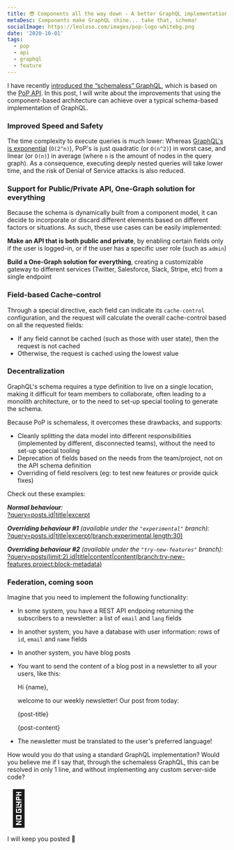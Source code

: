 ```yaml
---
title: 😎 Components all the way down - A better GraphQL implementation!
metaDesc: Components make GraphQL shine... take that, schema!
socialImage: https://leoloso.com/images/pop-logo-whitebg.png
date: '2020-10-01'
tags:
  - pop
  - api
  - graphql
  - feature
---
```


I have recently [introduced the “schemaless” GraphQL](/posts/intro-to-schemaless-graphql-api-for-pop/), which is based on the [PoP API](https://github.com/getpop/api). In this post, I will write about the improvements that using the component-based architecture can achieve over a typical schema-based implementation of GraphQL.

### Improved Speed and Safety

The time complexity to execute queries is much lower: Whereas [GraphQL's is exponential](https://blog.acolyer.org/2018/05/21/semantics-and-complexity-of-graphql/) (`O(2^n)`), PoP's is just quadratic (or `O(n^2)`) in worst case, and linear (or `O(n)`) in average (where `n` is the amount of nodes in the query graph). As a consequence, executing deeply nested queries will take lower time, and the risk of Denial of Service attacks is also reduced.

### Support for Public/Private API, One-Graph solution for everything

Because the schema is dynamically built from a component model, it can decide to incorporate or discard different elements based on different factors or situations. As such, these use cases can be easily implemented:

**Make an API that is both public and private**, by enabling certain fields only if the user is logged-in, or if the user has a specific user role (such as `admin`)

**Build a One-Graph solution for everything**, creating a customizable gateway to different services (Twitter, Salesforce, Slack, Stripe, etc) from a single endpoint

### Field-based Cache-control

Through a special directive, each field can indicate its `cache-control` configuration, and the request will calculate the overall cache-control based on all the requested fields: 

- If any field cannot be cached (such as those with user state), then the request is not cached
- Otherwise, the request is cached using the lowest value

### Decentralization

GraphQL's schema requires a type definition to live on a single location, making it difficult for team members to collaborate, often leading to a monolith architecture, or to the need to set-up special tooling to generate the schema. 

Because PoP is schemaless, it overcomes these drawbacks, and supports:

- Cleanly splitting the data model into different responsibilities (implemented by different, disconnected teams), without the need to set-up special tooling
- Deprecation of fields based on the needs from the team/project, not on the API schema definition
- Overriding of field resolvers (eg: to test new features or provide quick fixes)

Check out these examples:

_**Normal behaviour**:_<br/>
[?query=posts.id|title|excerpt](https://nextapi.getpop.org/api/graphql/?query=posts.id|title|excerpt)

_**Overriding behaviour #1** (available under the `"experimental"` branch):_<br/>
[?query=posts.id|title|excerpt(branch:experimental,length:30)](https://nextapi.getpop.org/api/graphql/?query=posts.id|title|excerpt(branch:experimental,length:30))

_**Overriding behaviour #2** (available under the `"try-new-features"` branch):_<br/>
[?query=posts(limit:2).id|title|content|content(branch:try-new-features,project:block-metadata)](https://nextapi.getpop.org/api/graphql/?query=posts(limit:2).id|title|content|content(branch:try-new-features,project:block-metadata))

### Federation, coming soon

Imagine that you need to implement the following functionality:

- In some system, you have a REST API endpoing returning the subscribers to a newsletter: a list of `email` and `lang` fields
- In another system, you have a database with user information: rows of `id`, `email` and `name` fields
- In another system, you have blog posts
- You want to send the content of a blog post in a newsletter to all your users, like this:


    Hi {name},
    
    welcome to our weekly newsletter! Our post from today:
    
    {post-title}
    
    {post-content}

- The newsletter must be translated to the user's preferred language!

How would you do that using a standard GraphQL implementation? Would you believe me if I say that, through the schemaless GraphQL, this can be resolved in only 1 line, and without implementing any custom server-side code?

<span style="font-size: 80px;">🤔</span>

<!--
Oh yes! Coming soon: PoP will soon feature a mechanism to resolve complex queries without server-side coding, purely based on composing operations indicated through the query.
-->

I will keep you posted 🤔

